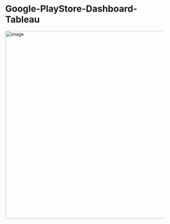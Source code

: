 # Google-PlayStore-Dashboard-Tableau

<img width="594" alt="image" src="https://github.com/nikhilbordekar/Google-PlayStore-Dashboard-Tableau/assets/121897260/9a8872a4-ce52-4a14-b33d-7a46d30535f3">
